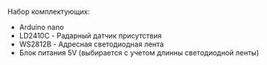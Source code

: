 Набор комплектующих:
* Arduino nano
* LD2410C - Радарный датчик присутствия
* WS2812B - Адресная светодиодная лента
* Блок питания 5V (выбирается с учетом длинны светодиодной ленты)
